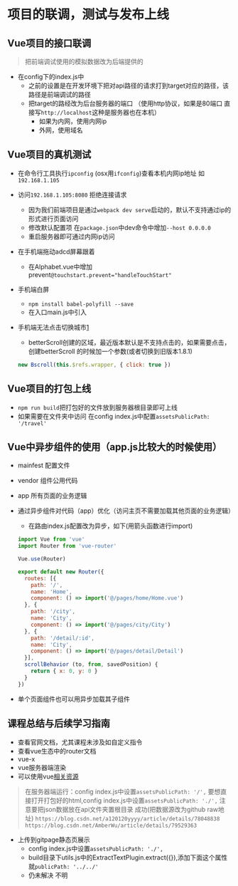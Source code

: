 # 项目的联调，测试与发布上线

## Vue项目的接口联调

> 把前端调试使用的模拟数据改为后端提供的

- 在config下的index.js中
  - 之前的设置是在开发环境下把对api路径的请求打到target对应的路径，该路径是前端调试的路径
  - 把target的路经改为后台服务器的端口  （使用http协议，如果是80端口 直接写`http://localhost`这种是服务器也在本机）
    - 如果为内网，使用内网ip
    - 外网，使用域名

## Vue项目的真机测试

- 在命令行工具执行`ipconfig` (osx用`ifconfig`)查看本机内网ip地址 如`192.168.1.105`
- 访问`192.168.1.105:8080` 拒绝连接请求
  - 因为我们前端项目是通过`webpack dev serve`启动的，默认不支持通过ip的形式进行页面访问
  - 修改默认配置项 在`package.json`中dev命令中增加`--host 0.0.0.0`
  - 重启服务器即可通过内网ip访问
- 在手机端拖动adcd屏幕跟着
  - 在Alphabet.vue中增加prevent`@touchstart.prevent="handleTouchStart"`
- 手机端白屏
  - `npm install babel-polyfill --save`
  - 在入口main.js中引入
- 手机端无法点击切换城市[1](https://www.imooc.com/article/25973?block_id=tuijian_wz)
  - betterScroll创建的区域，最近版本默认是不支持点击的，如果需要点击，创建betterScroll 的时候加一个参数(或者切换到旧版本1.8.1)

  ```javascript
  new Bscroll(this.$refs.wrapper, { click: true })
  ```

## Vue项目的打包上线

- `npm run build`把打包好的文件放到服务器根目录即可上线
- 如果需要在文件夹中访问 在config index.js中配置`assetsPublicPath: '/travel'`

## Vue中异步组件的使用（app.js比较大的时候使用）

- mainfest 配置文件
- vendor 组件公用代码
- app 所有页面的业务逻辑
- 通过异步组件对代码（app）优化（访问主页不需要加载其他页面的业务逻辑）
  - 在路由index.js配置改为异步，如下(用箭头函数进行import)

  ```javascript
  import Vue from 'vue'
  import Router from 'vue-router'

  Vue.use(Router)

  export default new Router({
    routes: [{
      path: '/',
      name: 'Home',
      component: () => import('@/pages/home/Home.vue')
    }, {
      path: '/city',
      name: 'City',
      component: () => import('@/pages/city/City')
    }, {
      path: '/detail/:id',
      name: 'City',
      component: () => import('@/pages/detail/Detail')
    }],
    scrollBehavior (to, from, savedPosition) {
      return { x: 0, y: 0 }
    }
  })

  ```

- 单个页面组件也可以用异步加载其子组件

## 课程总结与后续学习指南

- 查看官网文档，尤其课程未涉及如自定义指令
- 查看vue生态中的router文档
- vue-x
- vue服务器端渲染
- 可以使用vue[相关资源](https://github.com/vuejs/awesome-vue)

> 在服务器端运行：config index.js中设置`assetsPublicPath: '/',`
> 要想直接打开打包好的html,config index.js中设置`assetsPublicPath: './',`
> 注意要把json数据放在api文件夹置根目录
> 成功(把数据源改为github raw地址)
> `https://blog.csdn.net/a120120yyyy/article/details/78048838`
> `https://blog.csdn.net/AmberWu/article/details/79529363`

- 上传到gitpage静态页展示
  - config index.js中设置`assetsPublicPath: './',`
  - build目录下utils.js中的ExtractTextPlugin.extract({}),添加下面这个属性就`publicPath: '../../'`
  - 仍未解决 不明